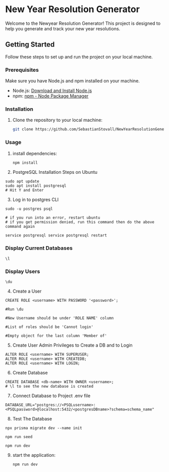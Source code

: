 # New Year Resolution Generator

Welcome to the Newyear Resolution Generator! This project is designed to help you generate and track your new year resolutions.

## Getting Started

Follow these steps to set up and run the project on your local machine.

### Prerequisites

Make sure you have Node.js and npm installed on your machine.

- Node.js: [Download and Install Node.js](https://nodejs.org/)
- npm: [npm - Node Package Manager](https://www.npmjs.com/get-npm)

### Installation

1. Clone the repository to your local machine:

   ```bash
   git clone https://github.com/SebastianStovall/NewYearResolutionGenerator.git


### Usage

1. install dependencies:

   ```bash
   npm install

2. PostgreSQL Installation Steps on Ubuntu
```
sudo apt update
sudo apt install postgresql
# Hit Y and Enter
```

3.  Log in to postgres CLI
```
sudo -u postgres psql

# if you run into an error, restart ubuntu
# if you get permission denied, run this command then do the above command again

service postgresql service postgresql restart
```
### Display Current Databases
```
\l
```

###  Display Users
```
\du
```

4.  Create a User
```
CREATE ROLE <username> WITH PASSWORD '<password>';

#Run \du

#New Username should be under 'ROLE NAME' column

#List of roles should be 'Cannot login'

#Empty object for the last column 'Member of'
```

5.  Create User Admin Privileges to Create a DB and to Login
```
ALTER ROLE <username> WITH SUPERUSER;
ALTER ROLE <username> WITH CREATEDB;
ALTER ROLE <username> WITH LOGIN;
```

6.  Create Database
```
CREATE DATABASE <db-name> WITH OWNER <username>;
# \l to see the new database is created
```

7.  Connect Database to Project .env file
```
DATABASE_URL="postgres://<PSQLusername>:<PSQLpassword>@localhost:5432/<postgresDBname>?schema=schema_name"
```

8.  Test The Database
```
npx prisma migrate dev --name init

npm run seed

npm run dev

```


9. start the application:

   ```bash
   npm run dev
